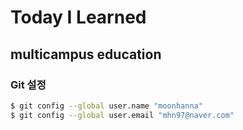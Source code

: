 # Today I Learned

## multicampus education 

### Git 설정
```bash
$ git config --global user.name "moonhanna"
$ git config --global user.email "mhn97@naver.com"
```
